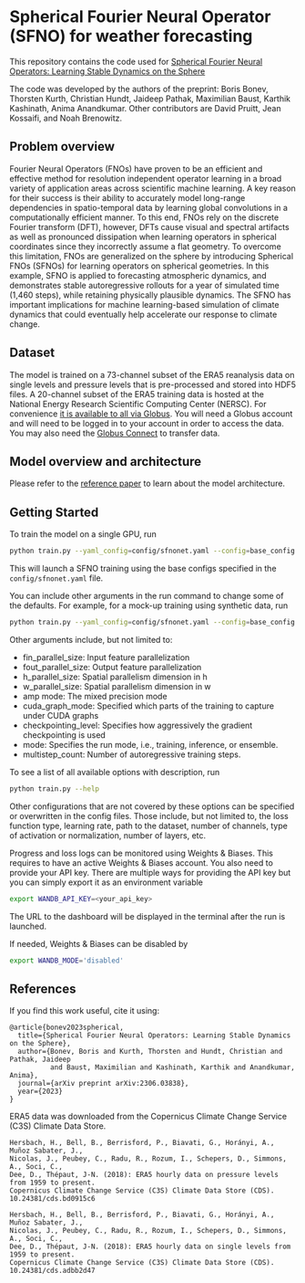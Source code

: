 # Spherical Fourier Neural Operator (SFNO) for weather forecasting

This repository contains the code used for [Spherical Fourier Neural Operators:
Learning Stable Dynamics on the Sphere](https://arxiv.org/abs/2306.03838)

The code was developed by the authors of the preprint:
Boris Bonev, Thorsten Kurth, Christian Hundt, Jaideep Pathak, Maximilian Baust,
Karthik Kashinath, Anima Anandkumar. Other contributors are David Pruitt, Jean Kossaifi,
and Noah Brenowitz.

## Problem overview

Fourier Neural Operators (FNOs) have proven to be an efficient and effective method for
resolution independent operator learning in a broad variety of application areas across
scientific machine learning. A key reason for their success is their
ability to accurately model long-range dependencies in spatio-temporal data by learning
global convolutions in a computationally efficient manner. To this end, FNOs rely on the
discrete Fourier transform (DFT), however, DFTs cause visual and spectral artifacts as
well as pronounced dissipation when learning operators in spherical coordinates since
they incorrectly assume a flat geometry. To overcome this limitation, FNOs are
generalized on the sphere by introducing Spherical FNOs (SFNOs) for learning
operators on spherical
geometries. In this example, SFNO is applied to forecasting atmospheric dynamics,
and demonstrates stable autoregressive rollouts for a year of simulated time
(1,460 steps), while retaining
physically plausible dynamics. The SFNO has important implications for machine
learning-based simulation of climate dynamics that could eventually help accelerate
our response to climate change.

## Dataset

The model is trained on a 73-channel subset of the ERA5 reanalysis data on single levels and
pressure levels that is pre-processed and stored into HDF5 files.
A 20-channel subset of the ERA5 training data is hosted at the
National Energy Research Scientific Computing Center (NERSC). For convenience
[it is available to all via Globus](https://app.globus.org/file-manager?origin_id=945b3c9e-0f8c-11ed-8daf-9f359c660fbd&origin_path=%2F~%2Fdata%2F).
You will need a Globus account and will need to be logged in to your account in order
to access the data.  You may also need the [Globus Connect](https://www.globus.org/globus-connect)
to transfer data.

## Model overview and architecture

Please refer to the [reference paper](https://arxiv.org/abs/2306.03838) to learn about
the model architecture.

## Getting Started

To train the model on a single GPU, run

```bash
python train.py --yaml_config=config/sfnonet.yaml --config=base_config
```

This will launch a SFNO training using the base configs specified in the
`config/sfnonet.yaml` file.

You can include other arguments in the run command to change some of the defaults.
For example, for a mock-up training using synthetic data, run

```bash
python train.py --yaml_config=config/sfnonet.yaml --config=base_config --enable_synthetic_data
```

Other arguments include, but not limited to:

- fin_parallel_size: Input feature parallelization
- fout_parallel_size: Output feature parallelization
- h_parallel_size: Spatial parallelism dimension in h
- w_parallel_size: Spatial parallelism dimension in w
- amp mode: The mixed precision mode
- cuda_graph_mode: Specified which parts of the training to capture under CUDA graphs
- checkpointing_level: Specifies how aggressively the gradient checkpointing is used
- mode: Specifies the run mode, i.e., training, inference, or ensemble.
- multistep_count: Number of autoregressive training steps.

To see a list of all available options with description, run

```bash
python train.py --help
```

Other configurations that are not covered by these options can be specified or
overwritten in the config files. Those include, but not limited to, the loss function
type, learning rate, path to the dataset, number of channels, type of activation or
normalization, number of layers, etc.

Progress and loss logs can be monitored using Weights & Biases. This requires to have an
active Weights & Biases account. You also need to provide your API key. There are
multiple ways for providing the API key but you can simply export it as an environment
variable

```bash
export WANDB_API_KEY=<your_api_key>
```

The URL to the dashboard will be displayed in the terminal after the run is launched.

If needed, Weights & Biases can be disabled by

```bash
export WANDB_MODE='disabled'
```

## References

If you find this work useful, cite it using:

```text
@article{bonev2023spherical,
  title={Spherical Fourier Neural Operators: Learning Stable Dynamics on the Sphere},
  author={Bonev, Boris and Kurth, Thorsten and Hundt, Christian and Pathak, Jaideep
          and Baust, Maximilian and Kashinath, Karthik and Anandkumar, Anima},
  journal={arXiv preprint arXiv:2306.03838},
  year={2023}
}
```

ERA5 data was downloaded from the Copernicus Climate Change Service (C3S)
Climate Data Store.

```text
Hersbach, H., Bell, B., Berrisford, P., Biavati, G., Horányi, A., Muñoz Sabater, J.,
Nicolas, J., Peubey, C., Radu, R., Rozum, I., Schepers, D., Simmons, A., Soci, C., 
Dee, D., Thépaut, J-N. (2018): ERA5 hourly data on pressure levels from 1959 to present.
Copernicus Climate Change Service (C3S) Climate Data Store (CDS). 10.24381/cds.bd0915c6

Hersbach, H., Bell, B., Berrisford, P., Biavati, G., Horányi, A., Muñoz Sabater, J.,
Nicolas, J., Peubey, C., Radu, R., Rozum, I., Schepers, D., Simmons, A., Soci, C.,
Dee, D., Thépaut, J-N. (2018): ERA5 hourly data on single levels from 1959 to present.
Copernicus Climate Change Service (C3S) Climate Data Store (CDS). 10.24381/cds.adbb2d47
```
